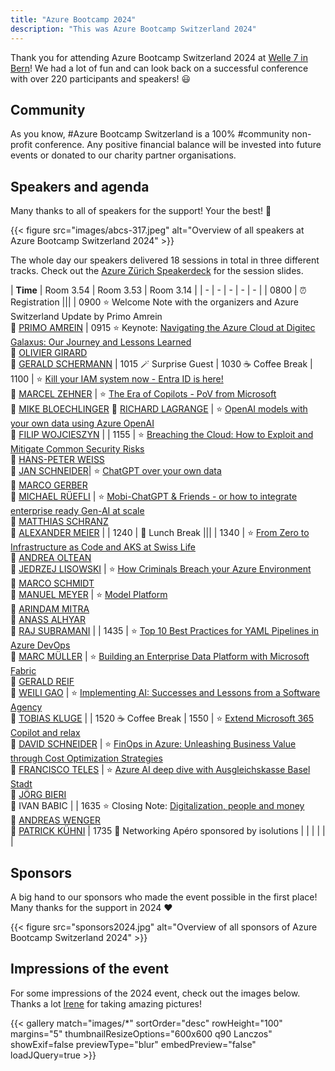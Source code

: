 ```yaml
---
title: "Azure Bootcamp 2024"
description: "This was Azure Bootcamp Switzerland 2024"
---
```


Thank you for attending Azure Bootcamp Switzerland 2024 at [Welle 7 in Bern](https://goo.gl/maps/4ywbjsd14bSvqnaF7)! We had a lot of fun and can look back on a successful conference with over 220 participants and speakers! 😃

## Community
As you know, #Azure Bootcamp Switzerland is a 100% #community non-profit conference. Any positive financial balance will be invested into future events or donated to our charity partner organisations.

<!--
{{< alert "circle-info" >}}
For the 2023 edition of the Azure Bootcamp we were able to donate CHF 5210.- to our community partner Powercoders and Remotecoders! 🥳
{{< /alert >}}
-->

## Speakers and agenda
Many thanks to all of speakers for the support! Your the best! 🙏

{{< figure src="images/abcs-317.jpeg" alt="Overview of all speakers at Azure Bootcamp Switzerland 2024" >}}

The whole day our speakers delivered 18 sessions in total in three different tracks. Check out the [Azure Zürich Speakerdeck](https://speakerdeck.com/azurezurich) for the session slides.

| **Time** | Room 3.54 | Room 3.53 | Room 3.14 |
| - | - | - | - | - |
| 0800 | ⏰ Registration |||
| 0900 <td colspan="3">⭐ Welcome Note with the organizers and Azure Switzerland Update by Primo Amrein <br /> 🙂 [PRIMO AMREIN](https://www.linkedin.com/in/primo-amrein-12a336/) </td>
| 0915 <td colspan="3">⭐ Keynote: [Navigating the Azure Cloud at Digitec Galaxus: Our Journey and Lessons Learned](#digitec) <br /> 🙂 [OLIVIER GIRARD](https://www.linkedin.com/in/oligirard/) <br /> 🙂 [GERALD SCHERMANN](https://www.linkedin.com/in/gerald-schermann/) </td>
| 1015 <td colspan="3">🪄 Surprise Guest</td>
| 1030 <td colspan="3"> ☕ Coffee Break</td>
| 1100 | ⭐ [Kill your IAM system now - Entra ID is here!](#entraid) <br /> 🙂 [MARCEL ZEHNER](https://www.linkedin.com/in/marcelzehner) | ⭐ [The Era of Copilots - PoV from Microsoft](#copilotera) <br /> 🙂 [MIKE BLOECHLINGER](https://www.linkedin.com/in/mike-bloechlinger/)  🙂 [RICHARD LAGRANGE](https://www.linkedin.com/in/richard-lagrange/) | ⭐ [OpenAI models with your own data using Azure OpenAI](#owndataopenai) <br /> 🙂 [FILIP WOJCIESZYN](https://www.strathweb.com/) |
| 1155 | ⭐  [Breaching the Cloud: How to Exploit and Mitigate Common Security Risks](#breachingcloud) <br /> 🙂 [HANS-PETER WEISS](https://www.linkedin.com/in/hpweiss) <br /> 🙂 [JAN SCHNEIDER](https://www.linkedin.com/in/jan-schneider-a02a3026a)| ⭐ [ChatGPT over your own data](#gptowndata) <br /> 🙂 [MARCO GERBER](https://www.linkedin.com/in/marcogerber/) <br /> 🙂 [MICHAEL RÜEFLI](https://www.linkedin.com/in/drmiru/) | ⭐ [Mobi-ChatGPT & Friends - or how to integrate enterprise ready Gen-AI at scale](#mobichatgpt) <br /> 🙂 [MATTHIAS SCHRANZ](https://www.linkedin.com/in/matthias-schranz/) <br /> 🙂 [ALEXANDER MEIER](https://www.linkedin.com/in/alexandermeier/) |
| 1240 | 🍕 Lunch Break |||
| 1340 | ⭐ [From Zero to Infrastructure as Code and AKS at Swiss Life](#swisslife) <br /> 🙂 [ANDREA OLTEAN](https://www.linkedin.com/in/andreea-oltean/) <br /> 🙂 [JEDRZEJ LISOWSKI](https://www.linkedin.com/in/jlisowski/) | ⭐ [How Criminals Breach your Azure Environment](#azurebreach) <br /> 🙂 [MARCO SCHMIDT](https://www.linkedin.com/in/marco-schmidt-securityguy/) <br /> 🙂 [MANUEL MEYER](https://www.linkedin.com/in/manuelmeyer1/) | ⭐ [Model Platform](#modelplatform) <br /> 🙂 [ARINDAM MITRA](https://www.linkedin.com/in/arindam-mitra-28981095/) <br /> 🙂 [ANASS ALHYAR](https://www.linkedin.com/in/anass-alhyar-4ab02238/) <br /> 🙂 [RAJ SUBRAMANI](https://www.linkedin.com/in/rajsubramani/) |
| 1435 | ⭐ [Top 10 Best Practices for YAML Pipelines in Azure DevOps](#devops) <br /> 🙂 [MARC MÜLLER](https://www.linkedin.com/in/marcromanmueller/) | ⭐ [Building an Enterprise Data Platform with Microsoft Fabric](#fabric) <br /> 🙂 [GERALD REIF](https://www.linkedin.com/in/geraldreif/) <br /> 🙂 [WEILI GAO](https://www.linkedin.com/in/weiligao) | ⭐ [Implementing AI: Successes and Lessons from a Software Agency](#implementingai) <br /> 🙂 [TOBIAS KLUGE](https://www.linkedin.com/in/tobiaskluge/) |
| 1520 <td colspan="3"> ☕ Coffee Break</td>
| 1550 | ⭐ [Extend Microsoft 365 Copilot and relax](#extendcopilot) <br /> 🙂 [DAVID SCHNEIDER](https://www.linkedin.com/in/david-schneider/) | ⭐ [FinOps in Azure: Unleashing Business Value through Cost Optimization Strategies](#costmgmt) <br /> 🙂 [FRANCISCO TELES](https://www.linkedin.com/in/franciscoteles/) | ⭐ [Azure AI deep dive with Ausgleichskasse Basel Stadt](#aideepdive) <br /> 🙂 [JÖRG BIERI](https://www.linkedin.com/in/joerg-bieri/) <br /> 🙂 IVAN BABIC |
| 1635 <td colspan="3">⭐ Closing Note: [Digitalization, people and money](#bitcoin) <br /> 🙂 [ANDREAS WENGER](https://www.linkedin.com/in/andreas-wenger-5aa3141a1/) <br /> 🙂 [PATRICK KÜHNI](https://www.linkedin.com/in/patrick-kühni/)</td>
| 1735 <td colspan="3"> 🍻 Networking Apéro sponsored by isolutions </td>
| | | | | |

## Sponsors
A big hand to our sponsors who made the event possible in the first place! Many thanks for the support in 2024 ❤️

{{< figure src="sponsors2024.jpg" alt="Overview of all sponsors of Azure Bootcamp Switzerland 2024" >}}

## Impressions of the event
For some impressions of the 2024 event, check out the images below. Thanks a lot [Irene](https://www.irene-bizic.com/) for taking amazing pictures!

{{< gallery match="images/*" sortOrder="desc" rowHeight="100" margins="5" thumbnailResizeOptions="600x600 q90 Lanczos" showExif=false previewType="blur" embedPreview="false" loadJQuery=true >}}
